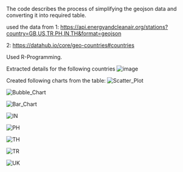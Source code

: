 The code describes the process of simplifying the geojson data and converting it into required table.

used the data from 
1: https://api.energyandcleanair.org/stations?country=GB,US,TR,PH,IN,TH&format=geojson

2: https://datahub.io/core/geo-countries#countries

Used R-Programming.

Extracted details for the following countries
![image](https://github.com/user-attachments/assets/aa173dd5-b804-4490-adc5-1ee56ef592da)



Created following charts from the table:
![Scatter_Plot](https://github.com/user-attachments/assets/2be95f9d-96f4-4d8d-9595-d657edfc5624)

![Bubble_Chart](https://github.com/user-attachments/assets/7ee95d92-e047-4280-b83b-96b4951863c6)

![Bar_Chart](https://github.com/user-attachments/assets/548f7499-dd7b-46f1-88f6-481f6a2aa4e4)

![IN](https://github.com/user-attachments/assets/db63d81c-5e70-4acd-b0ce-045923b5f50c)

![PH](https://github.com/user-attachments/assets/861f70ee-eac4-4648-933a-bf03cd87cc29)

![TH](https://github.com/user-attachments/assets/b6a1e38b-b2fb-4bfb-b59c-da97244bb957)

![TR](https://github.com/user-attachments/assets/921f9740-c018-4c0d-9325-8e9241a18137)

![UK](https://github.com/user-attachments/assets/eb3eaa29-9652-483b-92cd-c46c3a9899cf)

